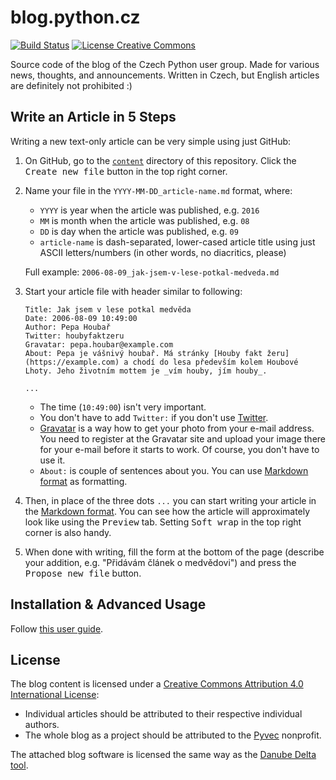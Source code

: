 # blog.python.cz

[![Build Status](https://travis-ci.org/pyvec/blog.python.cz.svg?branch=master)](https://travis-ci.org/pyvec/blog.python.cz)
[![License Creative Commons](https://img.shields.io/badge/license-CC-000000.svg)](https://creativecommons.org/licenses/by/4.0/)

Source code of the blog of the Czech Python user group. Made for various news, thoughts, and announcements. Written in Czech, but English articles are definitely not prohibited :)

## Write an Article in 5 Steps

Writing a new text-only article can be very simple using just GitHub:

1.  On GitHub, go to the [`content`](https://github.com/pyvec/blog.python.cz/tree/master/content) directory of this repository. Click the <kbd>Create new file</kbd> button in the top right corner.
2.  Name your file in the `YYYY-MM-DD_article-name.md` format, where:

    - `YYYY` is year when the article was published, e.g. `2016`
    - `MM` is month when the article was published, e.g. `08`
    - `DD` is day when the article was published, e.g. `09`
    - `article-name` is dash-separated, lower-cased article title using just ASCII letters/numbers (in other words, no diacritics, please)

    Full example: `2006-08-09_jak-jsem-v-lese-potkal-medveda.md`
3.  Start your article file with header similar to following:

    ```
    Title: Jak jsem v lese potkal medvěda
    Date: 2006-08-09 10:49:00
    Author: Pepa Houbař
    Twitter: houbyfaktzeru
    Gravatar: pepa.houbar@example.com
    About: Pepa je vášnivý houbař. Má stránky [Houby fakt žeru](https://example.com) a chodí do lesa především kolem Houbové Lhoty. Jeho životním mottem je _vím houby, jím houby_.

    ...
    ```

    - The time (`10:49:00`) isn't very important.
    - You don't have to add `Twitter:` if you don't use [Twitter](https://twitter.com/).
    - [Gravatar](https://gravatar.com/) is a way how to get your photo from your e-mail address. You need to register at the Gravatar site and upload your image there for your e-mail before it starts to work. Of course, you don't have to use it.
    - `About:` is couple of sentences about you. You can use [Markdown format](https://guides.github.com/features/mastering-markdown/) as formatting.
4.  Then, in place of the three dots `...` you can start writing your article in the [Markdown format](https://guides.github.com/features/mastering-markdown/). You can see how the article will approximately look like using the <kbd>Preview</kbd> tab. Setting <kbd>Soft wrap</kbd> in the top right corner is also handy.
5.  When done with writing, fill the form at the bottom of the page (describe your addition, e.g. "Přidávám článek o medvědovi") and press the <kbd>Propose new file</kbd> button.

## Installation & Advanced Usage

Follow [this user guide](https://github.com/honzajavorek/danube-delta/blob/master/user-guide.rst).

## License

The blog content is licensed under a [Creative Commons Attribution 4.0 International License](https://creativecommons.org/licenses/by/4.0/):

-   Individual articles should be attributed to their respective individual authors.
-   The whole blog as a project should be attributed to the [Pyvec](https://pyvec.org/) nonprofit.

The attached blog software is licensed the same way as the [Danube Delta tool](https://github.com/honzajavorek/danube-delta/blob/master/LICENSE).
